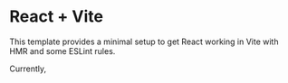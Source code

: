 # React + Vite

This template provides a minimal setup to get React working in Vite with HMR and some ESLint rules.

Currently,
